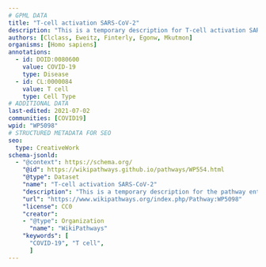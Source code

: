 ```yaml
---
# GPML DATA
title: "T-cell activation SARS-CoV-2"
description: "This is a temporary description for T-cell activation SARS-CoV-2"
authors: [Clclass, Eweitz, Finterly, Egonw, Mkutmon]
organisms: [Homo sapiens]
annotations:
  - id: DOID:0080600
    value: COVID-19
    type: Disease
  - id: CL:0000084
    value: T cell
    type: Cell Type
# ADDITIONAL DATA
last-edited: 2021-07-02
communities: [COVID19]
wpid: "WP5098"
# STRUCTURED METADATA FOR SEO
seo:
  type: CreativeWork
schema-jsonld:
  - "@context": https://schema.org/
    "@id": https://wikipathways.github.io/pathways/WP554.html
    "@type": Dataset
    "name": "T-cell activation SARS-CoV-2"
    "description": "This is a temporary description for the pathway entitled: T-cell activation SARS-CoV-2"
    "url": "https://www.wikipathways.org/index.php/Pathway:WP5098"
    "license": CC0
    "creator":
    - "@type": Organization
      "name": "WikiPathways"
    "keywords": [
      "COVID-19", "T cell",
      ]
---
```

